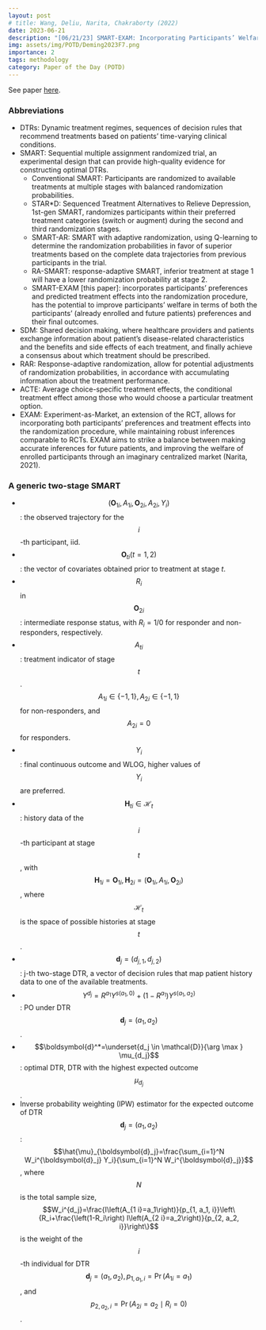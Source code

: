 ```yaml
---
layout: post
# title: Wang, Deliu, Narita, Chakraborty (2022) 
date: 2023-06-21
description: "[06/21/23] SMART-EXAM: Incorporating Participants’ Welfare into Sequential Multiple Assignment Randomized Trials"
img: assets/img/POTD/Deming2023F7.png
importance: 2
tags: methodology
category: Paper of the Day (POTD)
---
```

See paper [here](https://arxiv.org/abs/2210.16255).

### Abbreviations
- DTRs: Dynamic treatment regimes, sequences of decision rules that recommend treatments based on patients’ time-varying clinical conditions.
- SMART: Sequential multiple assignment randomized trial, an experimental design that can provide high-quality evidence for constructing optimal DTRs.
  - Conventional SMART: Participants are randomized to available treatments at multiple stages with balanced randomization probabilities.
  - STAR*D: Sequenced Treatment Alternatives to Relieve Depression, 1st-gen SMART, randomizes participants within their preferred treatment categories (switch or augment) during the second and third randomization stages.
  - SMART-AR: SMART with adaptive randomization, using Q-learning to determine the randomization probabilities in favor of superior treatments based on the complete data trajectories from previous participants in the trial.
  - RA-SMART: response-adaptive SMART, inferior treatment at stage 1 will have a lower randomization probability at stage 2.
  - SMART-EXAM [this paper]: incorporates participants’ preferences and predicted treatment effects into the randomization procedure, has the potential to improve participants’ welfare in terms of both the participants’ (already enrolled and future patients) preferences and their final outcomes.
- SDM: Shared decision making, where healthcare providers and patients exchange information about patient’s disease-related characteristics and the benefits and side effects of each treatment, and finally achieve a consensus about which treatment should be prescribed.
- RAR: Response-adaptive randomization, allow for potential adjustments of randomization probabilities, in accordance with accumulating information about the treatment performance.
- ACTE: Average choice-specific treatment effects, the conditional treatment effect among those who would choose a particular treatment option.
- EXAM: Experiment-as-Market, an extension of the RCT, allows for incorporating both participants’ preferences and treatment effects into the randomization procedure, while maintaining robust inferences comparable to RCTs. EXAM aims to strike a balance between making accurate inferences for future patients, and improving the welfare of enrolled participants through an imaginary centralized market (Narita, 2021).

### A generic two-stage SMART

- $$\left(\boldsymbol{O}_{1 i}, A_{1 i}, \boldsymbol{O}_{2 i}, A_{2 i}, Y_i\right)$$: the observed trajectory for the $$i$$-th participant, iid.
- $$\boldsymbol{O}_{t i}(t=1,2)$$: the vector of covariates obtained prior to treatment at stage $t$. 
- $$R_i$$ in $$\boldsymbol{O}_{2 i}$$: intermediate response status, with $R_i=1 / 0$ for responder and non-responders, respectively. 
- $$A_{t i}$$: treatment indicator of stage $$t$$. $$A_{1 i} \in\{-1,1\}, A_{2 i} \in\{-1,1\}$$ for non-responders, and $$A_{2 i}=0$$ for responders. 
- $$Y_i$$: final continuous outcome and WLOG, higher values of $$Y_i$$ are preferred. 
- $$\boldsymbol{H}_{t i} \in \mathcal{H}_t$$: history data of the $$i$$-th participant at stage $$t$$, with $$\boldsymbol{H}_{1 i}=\boldsymbol{O}_{1 i}, \boldsymbol{H}_{2 i}=\left(\boldsymbol{O}_{1 i}, A_{1 i}, \boldsymbol{O}_{2 i}\right)$$, where $$\mathcal{H}_t$$ is the space of possible histories at stage $$t$$.
- $$\boldsymbol{d}_j=\left(d_{j, 1}, d_{j, 2}\right)$$: j-th two-stage DTR, a vector of decision rules that map patient history data to one of the available treatments.
- $$Y^{d_j}=R^{a_1} Y^{s\left(a_1, 0\right)}+\left(1-R^{a_1}\right) Y^{s\left(a_1, a_2\right)}$$: PO under DTR $$\boldsymbol{d}_j=\left(a_1, a_2\right)$$.
- $$\boldsymbol{d}^*=\underset{d_j \in \mathcal{D}}{\arg \max } \mu_{d_j}$$: optimal DTR, DTR with the highest expected outcome $$\mu_{d_j}$$.
- Inverse probability weighting (IPW) estimator for the expected outcome of DTR $$\boldsymbol{d}_j=\left(a_1, a_2\right)$$: $$\hat{\mu}_{\boldsymbol{d}_j}=\frac{\sum_{i=1}^N W_i^{\boldsymbol{d}_j} Y_i}{\sum_{i=1}^N W_i^{\boldsymbol{d}_j}}$$, where $$N$$ is the total sample size, $$W_i^{d_j}=\frac{I\left(A_{1 i}=a_1\right)}{p_{1, a_1, i}}\left\{R_i+\frac{\left(1-R_i\right) I\left(A_{2 i}=a_2\right)}{p_{2, a_2, i}}\right\}$$ is the weight of the $$i$$-th individual for DTR $$\boldsymbol{d}_j=\left(a_1, a_2\right), p_{1, a_1, i}=\operatorname{Pr}\left(A_{1 i}=a_1\right)$$, and $$p_{2, a_2, i}=\operatorname{Pr}\left(A_{2 i}=a_2 \mid R_i=0\right)$$.